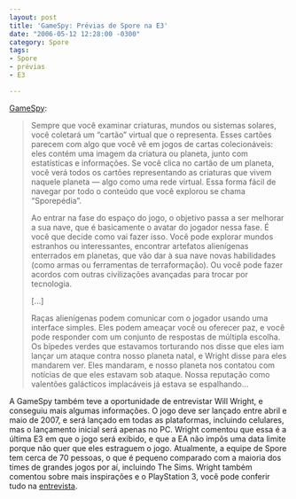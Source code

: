 ```yaml
---
layout: post
title: 'GameSpy: Prévias de Spore na E3'
date: "2006-05-12 12:28:00 -0300"
category: Spore
tags:
- Spore
- prévias
- E3

---
```


[GameSpy](http://pc.gamespy.com/pc/spore/707514.html):

> Sempre que você examinar criaturas, mundos ou sistemas solares, você coletará um “cartão” virtual que o representa. Esses cartões parecem com algo que você vê em jogos de cartas colecionáveis: eles contém uma imagem da criatura ou planeta, junto com estatísticas e informações. Se você clica no cartão de um planeta, você verá todos os cartões representando as criaturas que vivem naquele planeta — algo como uma rede virtual. Essa forma fácil de navegar por todo o conteúdo que você explorou se chama “Sporepédia”.
>
> Ao entrar na fase do espaço do jogo, o objetivo passa a ser melhorar a sua nave, que é basicamente o avatar do jogador nessa fase. É você que decide como vai fazer isso. Você pode explorar mundos estranhos ou interessantes, encontrar artefatos alienígenas enterrados em planetas, que vão dar à sua nave novas habilidades (como armas ou ferramentas de terraformação). Ou você pode fazer acordos com outras civilizações avançadas para trocar por tecnologia.
>
> […]
>
> Raças alienígenas podem comunicar com o jogador usando uma interface simples. Eles podem ameaçar você ou oferecer paz, e você pode responder com um conjunto de respostas de múltipla escolha. Os bípedes verdes que estavamos torturando nos disse que eles iam lançar um ataque contra nosso planeta natal, e Wright disse para eles mandarem ver. Eles mandaram, e nosso planeta nos contatou com notícias de que eles estavam sob ataque. Nossa reputação como valentões galácticos implacáveis já estava se espalhando…

A GameSpy também teve a oportunidade de entrevistar Will Wright, e conseguiu mais algumas informações. O jogo deve ser lançado entre abril e maio de 2007, e será lançado em todas as plataformas, incluindo celulares, mas o lançamento inicial será apenas no PC. Wright comentou que essa é a última E3 em que o jogo será exibido, e que a EA não impôs uma data limite porque não quer que eles estraguem o jogo. Atualmente, a equipe de Spore tem cerca de 70 pessoas, o que é pequeno comparado com a maioria dos times de grandes jogos por aí, incluindo The Sims. Wright também comentou sobre mais inspirações e o PlayStation 3, você pode conferir tudo na [entrevista](http://pc.gamespy.com/pc/spore/707976p1.html).